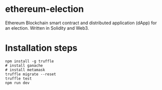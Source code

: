 # ethereum-election
Ethereum Blockchain smart contract and distributed application (dApp) for an election. Written in Solidity and Web3.

# Installation steps
    npm install -g truffle
    # install ganache
    # install metamask
    truffle migrate --reset
    truffle test
    npm run dev
